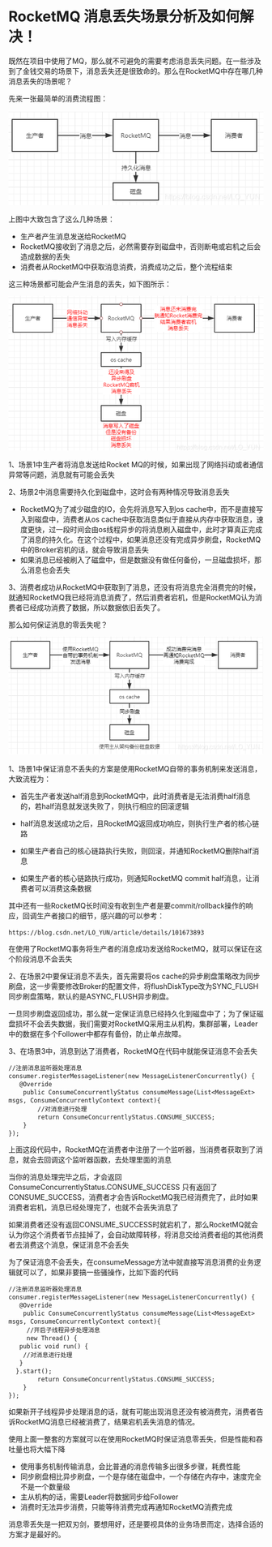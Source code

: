 # RocketMQ 消息丢失场景分析及如何解决！


既然在项目中使用了MQ，那么就不可避免的需要考虑消息丢失问题。在一些涉及到了金钱交易的场景下，消息丢失还是很致命的。那么在RocketMQ中存在哪几种消息丢失的场景呢？

先来一张最简单的消费流程图：

![img](../image/fce9601db2a96c24c82ef8cdb33e4a54.png)

上图中大致包含了这么几种场景：

- 生产者产生消息发送给RocketMQ
- RocketMQ接收到了消息之后，必然需要存到磁盘中，否则断电或宕机之后会造成数据的丢失
- 消费者从RocketMQ中获取消息消费，消费成功之后，整个流程结束

这三种场景都可能会产生消息的丢失，如下图所示：

![img](../image/8598923104fdf9de19a13721ceeeac75.png)

1、场景1中生产者将消息发送给Rocket MQ的时候，如果出现了网络抖动或者通信异常等问题，消息就有可能会丢失

2、场景2中消息需要持久化到磁盘中，这时会有两种情况导致消息丢失

- RocketMQ为了减少磁盘的IO，会先将消息写入到os cache中，而不是直接写入到磁盘中，消费者从os cache中获取消息类似于直接从内存中获取消息，速度更快，过一段时间会由os线程异步的将消息刷入磁盘中，此时才算真正完成了消息的持久化。在这个过程中，如果消息还没有完成异步刷盘，RocketMQ中的Broker宕机的话，就会导致消息丢失
- 如果消息已经被刷入了磁盘中，但是数据没有做任何备份，一旦磁盘损坏，那么消息也会丢失

3、消费者成功从RocketMQ中获取到了消息，还没有将消息完全消费完的时候，就通知RocketMQ我已经将消息消费了，然后消费者宕机，但是RocketMQ认为消费者已经成功消费了数据，所以数据依旧丢失了。

那么如何保证消息的零丢失呢？

![img](../image/bdabce160365d503516984f394007627.png)


1、场景1中保证消息不丢失的方案是使用RocketMQ自带的事务机制来发送消息，大致流程为：

- 首先生产者发送half消息到RocketMQ中，此时消费者是无法消费half消息的，若half消息就发送失败了，则执行相应的回滚逻辑

- half消息发送成功之后，且RocketMQ返回成功响应，则执行生产者的核心链路

- 如果生产者自己的核心链路执行失败，则回滚，并通知RocketMQ删除half消息

- 如果生产者的核心链路执行成功，则通知RocketMQ commit half消息，让消费者可以消费这条数据

其中还有一些RocketMQ长时间没有收到生产者是要commit/rollback操作的响应，回调生产者接口的细节，感兴趣的可以参考：

`https://blog.csdn.net/LO_YUN/article/details/101673893`

在使用了RocketMQ事务将生产者的消息成功发送给RocketMQ，就可以保证在这个阶段消息不会丢失

2、在场景2中要保证消息不丢失，首先需要将os cache的异步刷盘策略改为同步刷盘，这一步需要修改Broker的配置文件，将flushDiskType改为SYNC_FLUSH同步刷盘策略，默认的是ASYNC_FLUSH异步刷盘。

一旦同步刷盘返回成功，那么就一定保证消息已经持久化到磁盘中了；为了保证磁盘损坏不会丢失数据，我们需要对RocketMQ采用主从机构，集群部署，Leader中的数据在多个Follower中都存有备份，防止单点故障。

3、在场景3中，消息到达了消费者，RocketMQ在代码中就能保证消息不会丢失

```
//注册消息监听器处理消息
consumer.registerMessageListener(new MessageListenerConcurrently() {
   @Override
    public ConsumeConcurrentlyStatus consumeMessage(List<MessageExt> msgs, ConsumeConcurrentlyContext context){                                  
        //对消息进行处理
        return ConsumeConcurrentlyStatus.CONSUME_SUCCESS;
    }
});
```

上面这段代码中，RocketMQ在消费者中注册了一个监听器，当消费者获取到了消息，就会去回调这个监听器函数，去处理里面的消息

当你的消息处理完毕之后，才会返回ConsumeConcurrentlyStatus.CONSUME_SUCCESS 只有返回了CONSUME_SUCCESS，消费者才会告诉RocketMQ我已经消费完了，此时如果消费者宕机，消息已经处理完了，也就不会丢失消息了

如果消费者还没有返回CONSUME_SUCCESS时就宕机了，那么RocketMQ就会认为你这个消费者节点挂掉了，会自动故障转移，将消息交给消费者组的其他消费者去消费这个消息，保证消息不会丢失

为了保证消息不会丢失，在consumeMessage方法中就直接写消息消费的业务逻辑就可以了，如果非要搞一些骚操作，比如下面的代码
```
//注册消息监听器处理消息
consumer.registerMessageListener(new MessageListenerConcurrently() {
   @Override
    public ConsumeConcurrentlyStatus consumeMessage(List<MessageExt> msgs, ConsumeConcurrentlyContext context){ 
     //开启子线程异步处理消息
     new Thread() {
   public void run() {
    //对消息进行处理
   }
  }.start();                                 
        return ConsumeConcurrentlyStatus.CONSUME_SUCCESS;
    }
});
```
如果新开子线程异步处理消息的话，就有可能出现消息还没有被消费完，消费者告诉RocketMQ消息已经被消费了，结果宕机丢失消息的情况。

使用上面一整套的方案就可以在使用RocketMQ时保证消息零丢失，但是性能和吞吐量也将大幅下降

- 使用事务机制传输消息，会比普通的消息传输多出很多步骤，耗费性能
- 同步刷盘相比异步刷盘，一个是存储在磁盘中，一个存储在内存中，速度完全不是一个数量级
- 主从机构的话，需要Leader将数据同步给Follower
- 消费时无法异步消费，只能等待消费完成再通知RocketMQ消费完成

消息零丢失是一把双刃剑，要想用好，还是要视具体的业务场景而定，选择合适的方案才是最好的。

